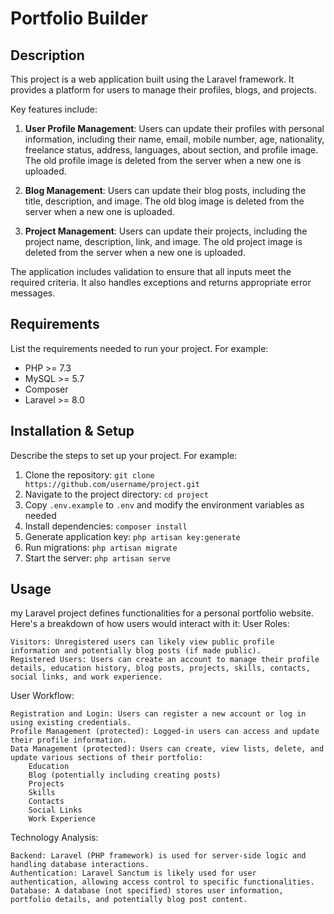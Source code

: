 # Portfolio Builder

## Description

This project is a web application built using the Laravel framework. It provides a platform for users to manage their profiles, blogs, and projects. 

Key features include:

1. **User Profile Management**: Users can update their profiles with personal information, including their name, email, mobile number, age, nationality, freelance status, address, languages, about section, and profile image. The old profile image is deleted from the server when a new one is uploaded.

2. **Blog Management**: Users can update their blog posts, including the title, description, and image. The old blog image is deleted from the server when a new one is uploaded.

3. **Project Management**: Users can update their projects, including the project name, description, link, and image. The old project image is deleted from the server when a new one is uploaded.

The application includes validation to ensure that all inputs meet the required criteria. It also handles exceptions and returns appropriate error messages.

## Requirements

List the requirements needed to run your project. For example:

- PHP >= 7.3
- MySQL >= 5.7
- Composer
- Laravel >= 8.0

## Installation & Setup

Describe the steps to set up your project. For example:

1. Clone the repository: `git clone https://github.com/username/project.git`
2. Navigate to the project directory: `cd project`
3. Copy `.env.example` to `.env` and modify the environment variables as needed
4. Install dependencies: `composer install`
5. Generate application key: `php artisan key:generate`
6. Run migrations: `php artisan migrate`
7. Start the server: `php artisan serve`

## Usage

my Laravel project defines functionalities for a personal portfolio website. Here's a breakdown of how users would interact with it:
User Roles:

    Visitors: Unregistered users can likely view public profile information and potentially blog posts (if made public).
    Registered Users: Users can create an account to manage their profile details, education history, blog posts, projects, skills, contacts, social links, and work experience.

User Workflow:

    Registration and Login: Users can register a new account or log in using existing credentials.
    Profile Management (protected): Logged-in users can access and update their profile information.
    Data Management (protected): Users can create, view lists, delete, and update various sections of their portfolio:
        Education
        Blog (potentially including creating posts)
        Projects
        Skills
        Contacts
        Social Links
        Work Experience

Technology Analysis:

    Backend: Laravel (PHP framework) is used for server-side logic and handling database interactions.
    Authentication: Laravel Sanctum is likely used for user authentication, allowing access control to specific functionalities.
    Database: A database (not specified) stores user information, portfolio details, and potentially blog post content.
    













